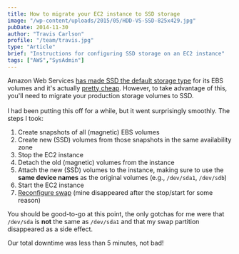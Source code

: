 ```yaml
---
title: How to migrate your EC2 instance to SSD storage
image: "/wp-content/uploads/2015/05/HDD-VS-SSD-825x429.jpg"
pubDate: 2014-11-30
author: "Travis Carlson"
profile: "/team/travis.jpg"
type: "Article"
brief: "Instructions for configuring SSD storage on an EC2 instance"
tags: ["AWS","SysAdmin"]
---
```

Amazon Web Services <a href="https://aws.amazon.com/blogs/aws/new-ssd-backed-elastic-block-storage/" target="_blank">has made SSD the default storage type</a> for its EBS volumes and it's actually <a href="http://aws.amazon.com/ebs/pricing/" target="_blank">pretty cheap</a>.  However, to take advantage of this, you'll need to migrate your production storage volumes to SSD.  
\
I had been putting this off for a while, but it went surprisingly smoothly. The steps I took:  

1. Create snapshots of all (magnetic) EBS volumes
2. Create new (SSD) volumes from those snapshots in the same availability zone
3. Stop the EC2 instance
4. Detach the old (magnetic) volumes from the instance
5. Attach the new (SSD) volumes to the instance, making sure to use the **same device names** as the original volumes (e.g., `/dev/sda1`, `/dev/sdb`)
6. Start the EC2 instance
7. <a href="index.php/2015/02/22/how-to-configure-swap-for-your-ec2-instance/" target="_blank">Reconfigure swap</a> (mine disappeared after the stop/start for some reason)  

You should be good-to-go at this point, the only gotchas for me were that `/dev/sda` is **not** the same as `/dev/sda1` and that my swap partition disappeared as a side effect.  

Our total downtime was less than 5 minutes, not bad!
